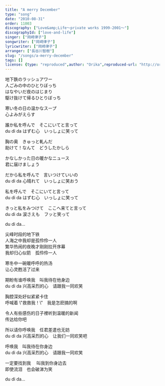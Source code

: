 ```yaml
---
title: "A merry December"
type: "song"
date: "2010-08-31"
order: 11003
discography: ["Love&amp;Life〜private works 1999-2001〜"]
discographyId: ["love-and-life"]
singer: ["岡崎律子"]
songwriter: ["岡崎律子"]
lyricwriter: ["岡崎律子"]
arranger: ["長谷川智樹"]
slug: "/songs/a-merry-december"
tags: []
license: {type: "reproduced",author: "Orika",reproduced-url: "http://orikamushi.myweb.hinet.net/",reproduced-website: "織歌蟲網站"}
---
```


地下鉄のラッシュアワー   
人ごみの中のひとりぼっち   
はなやいだ夜のはじまり   
駆け抜けて帰るひとりぼっち   
  
寒い冬の日の温かなスープ　   
心よみがえらす   
  
誰か私を呼んで　そこにいてと言って   
du di da はずむ心　いっしょに笑って   
  
胸の奥　きゅっと軋んだ   
助けて！なんて　どうしたかしら   
  
かなしかった日の暖かなニュース   
君に届けましょう   
  
だから私を呼んで　言いつけていいの   
du di da 心晴れて　いっしょに笑おう   
  
私を呼んで　そこにいてと言って   
du di da はずむ心　いっしょに笑って   
  
きっと私をみつけて　ここへ来てと言って   
du di da 涙さえも　フッと笑って   
  
du di da…  
  
  <!-- 翻译 -->

尖峰时段的地下铁   
人海之中我却是孤伶伶一人   
繁华热闹的夜晚才刚刚拉开序幕   
我却归心似箭　孤伶伶一人   
  
寒冬中一碗暖呼呼的热汤　   
让心灵甦活了过来   
  
期盼有谁呼唤我　叫我待在他身边   
du di da 兴高采烈的心　请跟我一同欢笑   
  
胸腔深处好似紧紧卡住   
呼喊着 \\"救救我！\\"　我是怎麽搞的啊   
  
令人有些感伤的日子裡听到温暖的新闻   
传达给你吧   
  
所以请你呼唤我　任君差遣也无妨   
du di da 兴高采烈的心　让我们一同欢笑吧   
  
呼唤我　叫我待在你身边   
du di da 兴高采烈的心　请跟我一同欢笑   
  
一定要找到我 　叫我到你身边去   
即使流泪　也会破涕为笑   
  
du di da…

